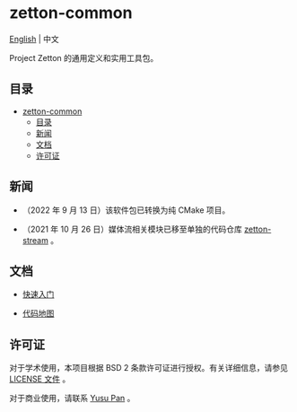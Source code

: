 # zetton-common

[English](README.md) | 中文

Project Zetton 的通用定义和实用工具包。

## 目录

- [zetton-common](#zetton-common)
  - [目录](#目录)
  - [新闻](#新闻)
  - [文档](#文档)
  - [许可证](#许可证)

## 新闻

- （2022 年 9 月 13 日）该软件包已转换为纯 CMake 项目。

- （2021 年 10 月 26 日）媒体流相关模块已移至单独的代码仓库 [zetton-stream](https://github.com/project-zetton/zetton-stream) 。

## 文档

- [快速入门](docs/en/get_started.md)

- [代码地图](docs/en/codemap.md)

## 许可证

对于学术使用，本项目根据 BSD 2 条款许可证进行授权。有关详细信息，请参见 [LICENSE 文件](LICENSE) 。

对于商业使用，请联系 [Yusu Pan](mailto:xxdsox@gmail.com) 。
